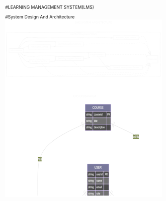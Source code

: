 #LEARNING MANAGEMENT SYSTEM(LMS)

#System Design And Architecture
![System Design And Architecture](system-design/SVGdesign.svg)
